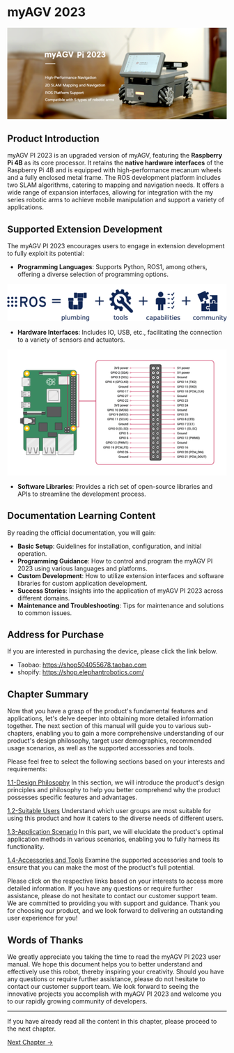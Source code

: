 # myAGV 2023

<img src="../../resources/1-ProductIntroduction/myagvPI/PI-main.png " width="800" height="auto" />

## Product Introduction

myAGV PI 2023 is an upgraded version of myAGV, featuring the **Raspberry Pi 4B** as its core processor. It retains the **native hardware interfaces** of the Raspberry Pi 4B and is equipped with high-performance mecanum wheels and a fully enclosed metal frame. The ROS development platform includes two SLAM algorithms, catering to mapping and navigation needs. It offers a wide range of expansion interfaces, allowing for integration with the my series robotic arms to achieve mobile manipulation and support a variety of applications.

## Supported Extension Development

The myAGV PI 2023 encourages users to engage in extension development to fully exploit its potential:

- **Programming Languages**: Supports Python, ROS1, among others, offering a diverse selection of programming options.

![ros-equation](../../resources/1-ProductIntroduction/myagvPI/ros-equation.png)

- **Hardware Interfaces**: Includes IO, USB, etc., facilitating the connection to a variety of sensors and actuators.<br>

![GPIO-Pinout-Diagram-2.png](../../resources/1-ProductIntroduction/myagvPI/GPIO-Pinout-Diagram-2.png)

- **Software Libraries**: Provides a rich set of open-source libraries and APIs to streamline the development process.<br>

## Documentation Learning Content

By reading the official documentation, you will gain:

- **Basic Setup**: Guidelines for installation, configuration, and initial operation.
- **Programming Guidance**: How to control and program the myAGV PI 2023 using various languages and platforms.
- **Custom Development**: How to utilize extension interfaces and software libraries for custom application development.
- **Success Stories**: Insights into the application of myAGV PI 2023 across different domains.
- **Maintenance and Troubleshooting**: Tips for maintenance and solutions to common issues.

## Address for Purchase     

If you are interested in purchasing the device, please click the link below.   

-   Taobao: https://shop504055678.taobao.com
-   shopify: https://shop.elephantrobotics.com/

## Chapter Summary

Now that you have a grasp of the product's fundamental features and applications, let's delve deeper into obtaining more detailed information together. The next section of this manual will guide you to various sub-chapters, enabling you to gain a more comprehensive understanding of our product's design philosophy, target user demographics, recommended usage scenarios, as well as the supported accessories and tools. 

Please feel free to select the following sections based on your interests and requirements:

[1.1-Design Philosophy](../../myCobot320-docs/1-ProductIntroduction/1.1-DesignPhilosophy.md)
In this section, we will introduce the product's design principles and philosophy to help you better comprehend why the product possesses specific features and advantages.

[1.2-Suitable Users](../../myCobot320-docs/1-ProductIntroduction/1.2-SuitableUsers.md)
Understand which user groups are most suitable for using this product and how it caters to the diverse needs of different users.

[1.3-Application Scenario](../../myCobot320-docs/1-ProductIntroduction/1.3-ApplicationScenario.md)
In this part, we will elucidate the product's optimal application methods in various scenarios, enabling you to fully harness its functionality.

[1.4-Accessories and Tools](../../myCobot320-docs/1-ProductIntroduction/1.4-AccessoriesTools/1.4-AccessoriesTools.md)
Examine the supported accessories and tools to ensure that you can make the most of the product's full potential.

Please click on the respective links based on your interests to access more detailed information. If you have any questions or require further assistance, please do not hesitate to contact our customer support team. We are committed to providing you with support and guidance. Thank you for choosing our product, and we look forward to delivering an outstanding user experience for you!<br>

## Words of Thanks<br>

We greatly appreciate you taking the time to read the myAGV PI 2023 user manual. We hope this document helps you to better understand and effectively use this robot, thereby inspiring your creativity. Should you have any questions or require further assistance, please do not hesitate to contact our customer support team. We look forward to seeing the innovative projects you accomplish with myAGV PI 2023 and welcome you to our rapidly growing community of developers.<br>

----
If you have already read all the content in this chapter, please proceed to the next chapter.<br>

[Next Chapter →](../../2-ProductFeature/README.md)<br>